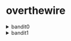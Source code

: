 # overthewire


<details><summary>bandit0</summary>
<p>
  
  ```shell
  ssh bandit0@bandit.labs.overthewire.org -p 2220 bandit0
  ```
  
  ```shell  
bandit0@bandit:~$ cat readme 
boJ9jbbUNNfktd78OOpsqOltutMc3MY1
```
</p>
</details>

<details><summary>bandit1</summary>
<p>

  
```shell
ssh bandit1@bandit.labs.overthewire.org -p 2220 boJ9jbbUNNfktd78OOpsqOltutMc3MY1
``` 

```shell
bandit1@bandit:~$ cat readme 
```
  
</p>
</details>
